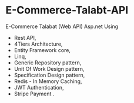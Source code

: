 # E-Commerce-Talabt-API
E-Commerce Talabat (Web API) Asp.net 
Using 
- Rest API,
-  4Tiers Architecture,
-  Entity Framework core,
-  Linq,
-  Generic Repository pattern,
-  Unit Of Work Design pattern,
-  Specification Design pattern,
-  Redis - In Memory Caching,
-  JWT Authentication,
-  Stripe Payment .
